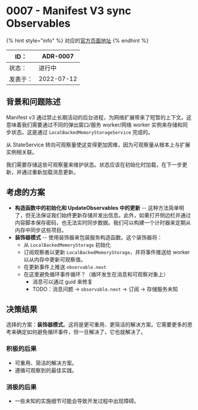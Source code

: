 # 0007 - Manifest V3 sync Observables

{% hint style="info" %}
对应的[官方页面地址](https://contributing.bitwarden.com/architecture/adr/manifest-v3-browser-memory-caching)
{% endhint %}

| ID：  | ADR-0007   |
| ---- | ---------- |
| 状态：  | 进行中        |
| 发表于： | 2022-07-12 |

## 背景和问题陈述​ <a href="#context-and-problem-statement" id="context-and-problem-statement"></a>

Manifest v3 通过禁止长期活动的后台进程，为网络扩展带来了短暂的上下文。这意味着我们需要通过不同的弹出窗口/服务 worker/网络 worker 实例来存储和同步状态。这是通过 `LocalBackedMemoryStorageService` 完成的。

从 StateService 转向可观察量使这变得更加困难，因为可观察量从根本上与扩展实例相关联。

我们需要存储这些可观察量来维护状态。状态应该在初始化时加载，在下一步更新，并通过重新加载消息更新。

## 考虑的方案​ <a href="#considered-options" id="considered-options"></a>

* **构造函数中的初始化和 UpdateObservables 中的更新** -- 这种方法简单明了，但无法保证我们始终更新存储并发出信息。此外，如果打开侧边栏并通过内容脚本保存密码，也无法实时同步数据。我们可以构建一个计时器来定期从内存中同步这些项目。
* **装饰器模式** -- 使用装饰器来包装服务构造函数。这个装饰器将：
  * 从 `LocalBackedMemoryStorage` 初始化
  * 订阅观察者以更新 `LocalBackedMemoryStorage`，并将事件推送给 worker 以从内存中更新可观察值。
  * 在更新事件上推送 `observable.next`
  * 在这里避免循环事件循环？（循环发生在消息和可观察对象上）
    * 消息可以通过 guid 来修复
    * TODO：消息问题 -> `observable.next` -> 订阅 -> 存储服务未知

## 决策结果​ <a href="#decision-outcome" id="decision-outcome"></a>

选择的方案：**装饰器模式**。这将是更可重用、更简洁的解决方案。它需要更多的思考来确定如何避免循环事件，但一旦解决了，它也就解决了。

### 积极的后果​ <a href="#positive-consequences" id="positive-consequences"></a>

* 可重用、简洁的解决方案。
* 遵循可观察到的最佳实践。

### 消极的后果​ <a href="#negative-consequences" id="negative-consequences"></a>

* 一些未知的实施细节可能会导致开发过程中出现障碍。
